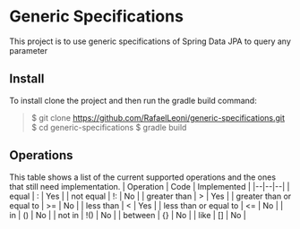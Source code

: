# Generic Specifications
This project is to use generic specifications of Spring Data JPA to query any parameter

## Install
To install clone the project and then run the gradle build command:

> $	git clone https://github.com/RafaelLeoni/generic-specifications.git
> $	cd generic-specifications
> $  gradle build

## Operations
This table shows a list of the current supported operations and the ones that still need implementation.
| Operation | Code | Implemented |
|--|--|--|
| equal | : |	Yes |
| not equal | !: |	No |
| greater than | > |	Yes |
| greater than or equal to | >= |	No |
| less than | < |	Yes |
| less than or equal to | <= |	No |
| in | () |	No |
| not in | !() |	No |
| between | {} |	No |
| like | [] |	No |


